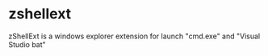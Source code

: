 zshellext
=========

zShellExt is a windows explorer extension for launch "cmd.exe" and "Visual Studio bat"